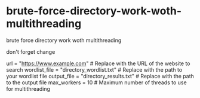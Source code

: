 # brute-force-directory-work-woth-multithreading
brute force directory work woth multithreading


don't forget change 

url = "https://www.example.com" # Replace with the URL of the website to search
wordlist_file = "directory_wordlist.txt" # Replace with the path to your wordlist file
output_file = "directory_results.txt" # Replace with the path to the output file
max_workers = 10 # Maximum number of threads to use for multithreading

